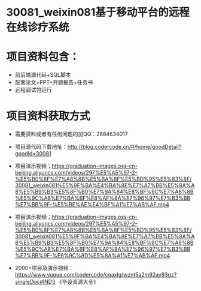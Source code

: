  # 30081_weixin081基于移动平台的远程在线诊疗系统
    
 
 # 项目资料包含：
 * 前后端源代码+SQL脚本
 * 配套论文+PPT+开题报告+任务书
 * 远程调试包运行

 # 项目资料获取方式
 * 需要资料或者有任何问题的加QQ：2684634017

 * 项目源代码下载地址：http://blog.codercode.cn/#/home/goodDetail?goodId=30081
 
 
 * 项目演示视频；https://graduation-images.oss-cn-beijing.aliyuncs.com/videos/297%E5%A5%97-2-%E5%B0%8F%E7%A8%8B%E5%BA%8F%E5%BD%95%E5%83%8F/30081_weixin081%E5%9F%BA%E4%BA%8E%E7%A7%BB%E5%8A%A8%E5%B9%B3%E5%8F%B0%E7%9A%84%E8%BF%9C%E7%A8%8B%E5%9C%A8%E7%BA%BF%E8%AF%8A%E7%96%97%E7%B3%BB%E7%BB%9F-%E5%BE%AE%E4%BF%A1%E7%AB%AF.mp4
 * 项目演示视频；https://graduation-images.oss-cn-beijing.aliyuncs.com/videos/297%E5%A5%97-2-%E5%B0%8F%E7%A8%8B%E5%BA%8F%E5%BD%95%E5%83%8F/30081_weixin081%E5%9F%BA%E4%BA%8E%E7%A7%BB%E5%8A%A8%E5%B9%B3%E5%8F%B0%E7%9A%84%E8%BF%9C%E7%A8%8B%E5%9C%A8%E7%BA%BF%E8%AF%8A%E7%96%97%E7%B3%BB%E7%BB%9F-%E6%9C%8D%E5%8A%A1%E7%AB%AF.mp4
 
 * 2000+项目及演示视频：https://www.yuque.com/codercode/cqaxlg/wznt5a2m92ay93gz?singleDoc#lND3 《毕设资源大全》
